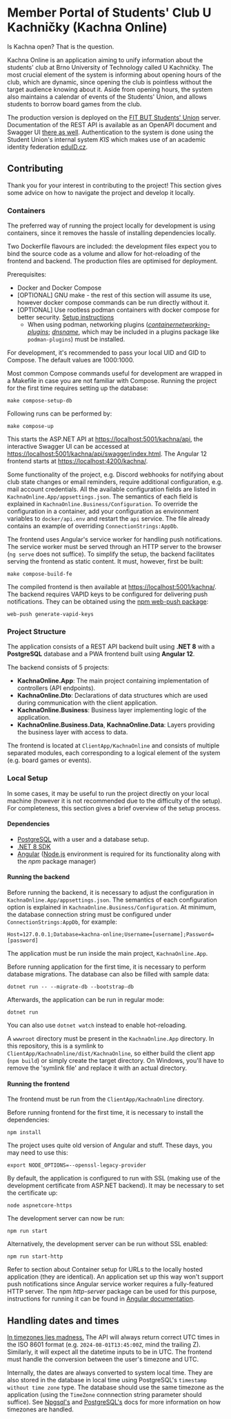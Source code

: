 # Member Portal of Students' Club U Kachničky (Kachna Online)

Is Kachna open? That is the question.

Kachna Online is an application aiming to unify information about the
students' club at Brno University of Technology called U Kachničky.
The most crucial element of the system is informing about opening hours of the club,
which are dynamic, since opening the club is pointless without the target
audience knowing about it.
Aside from opening hours, the system also maintains a calendar of events
of the Students' Union, and allows students to borrow board games from the club.

The production version is deployed on the
[FIT BUT Students' Union](https://su.fit.vut.cz/kachna/) server.
Documentation of the REST API is available as an OpenAPI document and Swagger UI
[there as well](https://su.fit.vut.cz/kachna/api/swagger/index.html).
Authentication to the system is done using the Student Union's internal system
*KIS* which makes use of an academic identity federation
[eduID.cz](https://www.eduid.cz/).

## Contributing

Thank you for your interest in contributing to the project!
This section gives some advice on how to navigate the project
and develop it locally.

### Containers

The preferred way of running the project locally for development is using
containers, since it removes the hassle of installing dependencies locally.

Two Dockerfile flavours are included: the development files expect you to bind the source code as a volume and allow for hot-reloading of the frontend and backend. The production files are optimised for deployment.

Prerequisites:
 - Docker and Docker Compose
 - \[OPTIONAL\] GNU make - the rest of this section will assume its use, however docker compose commands can be run directly without it.
 - \[OPTIONAL\] Use rootless podman containers with docker compose for better security. [Setup instructions](https://fedoramagazine.org/use-docker-compose-with-podman-to-orchestrate-containers-on-fedora/)
     - When using podman, networking plugins ([_containernetworking-plugins_](https://github.com/containernetworking/plugins);
       [_dnsname_](https://github.com/containers/dnsname), which may be included in a plugins package like `podman-plugins`) must be installed.

For development, it's recommended to pass your local UID and GID to Compose. The default values are 1000:1000.

Most common Compose commands useful for development are wrapped
in a Makefile in case you are not familiar with Compose.
Running the project for the first time requires setting up the
database:

```
make compose-setup-db
```

Following runs can be performed by:

```
make compose-up
```

This starts the ASP.NET API at
[https://localhost:5001/kachna/api](https://localhost:5001/kachna/api),
the interactive Swagger UI can be accessed at
[https://localhost:5001/kachna/api/swagger/index.html](https://localhost:5001/kachna/api/swagger/index.html).
The Angular 12 frontend starts at
[https://localhost:4200/kachna/](https://localhost:4200/kachna/).

Some functionality of the project, e.g. Discord webhooks for notifying about
club state changes or email reminders, require additional configuration, e.g.
mail account credentials. All the available configuration fields are listed
in `KachnaOnline.App/appsettings.json`. The semantics of each field is explained
in `KachnaOnline.Business/Configuration`. To override the configuration in
a container, add your configuration as environment variables to `docker/api.env`
and restart the `api` service. The file already contains an example of overriding
`ConnectionStrings:AppDb`.

The frontend uses Angular's service worker for handling push notifications.
The service worker must be served through an HTTP server to the browser
(`ng serve` does not suffice). To simplify the setup, the backend facilitates
serving the frontend as static content. It must, however, first be built:

```
make compose-build-fe
```

The compiled frontend is then available at
[https://localhost:5001/kachna/](https://localhost:5001/kachna/).
The backend requires VAPID keys to be configured for delivering push notifications.
They can be obtained using the
[npm web-push package](https://www.npmjs.com/package/web-push):

```
web-push generate-vapid-keys
```

### Project Structure

The application consists of a REST API backend built using **.NET 8**
with a **PostgreSQL** database and a PWA frontend built using **Angular 12**.

The backend consists of 5 projects:

- **KachnaOnline.App**: The main project containing implementation of controllers (API endpoints).
- **KachnaOnline.Dto**: Declarations of data structures which are used during communication with the client application.
- **KachnaOnline.Business**: Business layer implementing logic of the application.
- **KachnaOnline.Business.Data**, **KachnaOnline.Data**: Layers providing the business layer with access to data.

The frontend is located at `ClientApp/KachnaOnline` and consists of multiple separated modules,
each corresponding to a logical element of the system (e.g. board games or events).

### Local Setup

In some cases, it may be useful to run the project directly on your local machine (however it is not recommended due to the difficulty of the setup).
For completeness, this section gives a brief overview of the setup process.

#### Dependencies

- [PostgreSQL](https://www.postgresql.org/download/) with a user and a database setup.
- [.NET 8 SDK](https://dotnet.microsoft.com/download)
- [Angular](https://angular.io/guide/setup-local) ([Node.js](https://nodejs.org/en/download/) environment is required for its functionality along with the *npm* package manager)

#### Running the backend

Before running the backend, it is necessary to adjust the configuration in
`KachnaOnline.App/appsettings.json`. The semantics of each configuration option
is explained in `KachnaOnline.Business/Configuration`. At minimum, the database
connection string must be configured under `ConnectionStrings:AppDb`, for example:

```
Host=127.0.0.1;Database=kachna-online;Username=[username];Password=[password]
```

The application must be run inside the main project, `KachnaOnline.App`.

Before running application for the first time, it is necessary to perform database
migrations. The database can also be filled with sample data:

```
dotnet run -- --migrate-db --bootstrap-db
```

Afterwards, the application can be run in regular mode:

```
dotnet run
```

You can also use `dotnet watch` instead to enable hot-reloading.

A `wwwroot` directory must be present in the `KachnaOnline.App` directory. In this repository, this is a symlink
to `ClientApp/KachnaOnline/dist/KachnaOnline`, so either build the client app (`npm build`) or simply create
the target directory. On Windows, you'll have to remove the 'symlink file' and replace it with an actual directory.

#### Running the frontend

The frontend must be run from the `ClientApp/KachnaOnline` directory.

Before running frontend for the first time, it is necessary to install the
dependencies:

```
npm install
```

The project uses quite old version of Angular and stuff. These days, you may need to use this:

```
export NODE_OPTIONS=--openssl-legacy-provider
```

By default, the application is configured to run with SSL (making use of
the development certificate from ASP.NET backend). It may be necessary to
set the certificate up:

```
node aspnetcore-https
```

The development server can now be run:

```
npm run start
```

Alternatively, the development server can be run without SSL enabled:

```
npm run start-http
```

Refer to section about Container setup for URLs to the locally hosted application
(they are identical). An application set up this way won't support push
notifications since Angular service worker requires a fully-featured HTTP server.
The npm *http-server* package can be used for this purpose, instructions for
running it can be found in
[Angular documentation](https://angular.io/guide/service-worker-getting-started#service-worker-in-action-a-tour).


## Handling dates and times

[In timezones lies madness.](https://www.youtube.com/watch?v=-5wpm-gesOY) The API will
always return correct UTC times in the ISO 8601 format (e.g. `2024-08-01T13:45:00Z`, mind the trailing Z).
Similarly, it will expect all the datetime inputs to be in UTC. The frontend must handle the conversion
between the user's timezone and UTC.

Internally, the dates are always converted to system local time. They are also stored in the database
in local time using PostgreSQL's `timestamp without time zone` type. The database should use the same
timezone as the application (using the `TimeZone` connnection string parameter should suffice). See
[Npgsql's](https://www.npgsql.org/doc/types/datetime.html) and
[PostgreSQL's](https://www.postgresql.org/docs/current/datatype-datetime.html#DATATYPE-TIMEZONES) docs
for more information on how timezones are handled.
